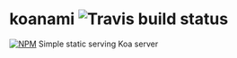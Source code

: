 koanami ![Travis build status](https://api.travis-ci.org/gdi2290/koanami.png)
=======
[![NPM](https://nodei.co/npm/koanami.png)](https://nodei.co/npm/koanami/)
Simple static serving Koa server
